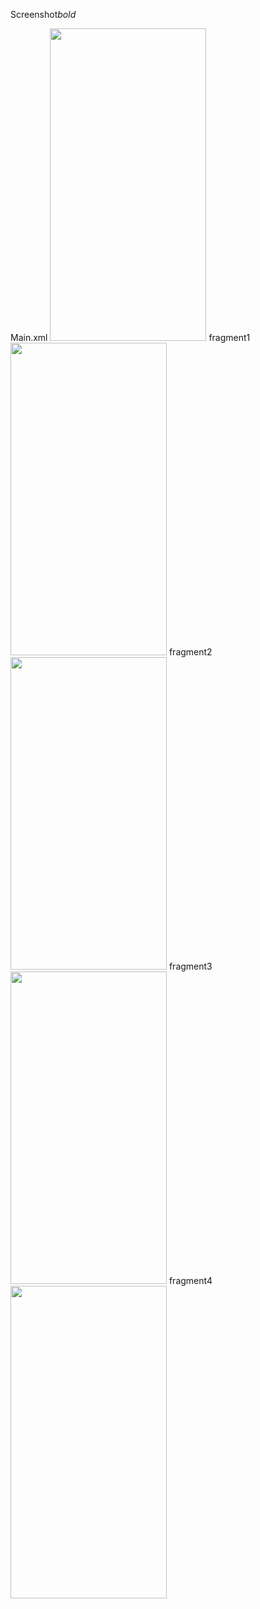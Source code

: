 Screenshot*bold*

Main.xml
<img src="https://user-images.githubusercontent.com/46364839/113974990-cb0ca380-9879-11eb-949f-772749b32201.jpg" width="250" height="500">
fragment1
<img src="https://user-images.githubusercontent.com/46364839/113974989-ca740d00-9879-11eb-9c6e-b6991b61436e.jpg" width="250" height="500">
fragment2
<img src="https://user-images.githubusercontent.com/46364839/113974988-ca740d00-9879-11eb-8fe4-65f705b000d0.jpg" width="250" height="500">
fragment3
<img src="https://user-images.githubusercontent.com/46364839/113974986-c9db7680-9879-11eb-8690-f98a93b3b6c5.jpg" width="250" height="500">
fragment4
<img src="https://user-images.githubusercontent.com/46364839/113974979-c942e000-9879-11eb-9a8e-fd04527c5b66.jpg" width="250" height="500">

